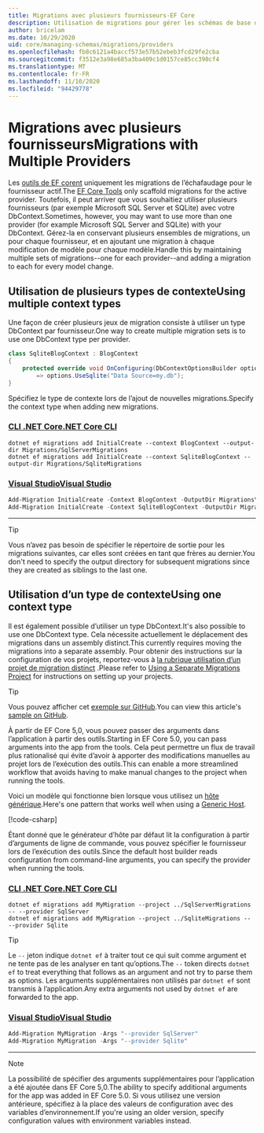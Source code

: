 ```yaml
---
title: Migrations avec plusieurs fournisseurs-EF Core
description: Utilisation de migrations pour gérer les schémas de base de données lors du ciblage de plusieurs fournisseurs de bases de données avec Entity Framework Core
author: bricelam
ms.date: 10/29/2020
uid: core/managing-schemas/migrations/providers
ms.openlocfilehash: fb8c6121a4baccf573e57b52ebeb3fcd29fe2cba
ms.sourcegitcommit: f3512e3a98e685a3ba409c1d0157ce85cc390cf4
ms.translationtype: MT
ms.contentlocale: fr-FR
ms.lasthandoff: 11/10/2020
ms.locfileid: "94429778"
---
```

# <a name="migrations-with-multiple-providers"></a><span data-ttu-id="e0b25-103">Migrations avec plusieurs fournisseurs</span><span class="sxs-lookup"><span data-stu-id="e0b25-103">Migrations with Multiple Providers</span></span>

<span data-ttu-id="e0b25-104">Les [outils de EF corent](xref:core/cli/index) uniquement les migrations de l’échafaudage pour le fournisseur actif.</span><span class="sxs-lookup"><span data-stu-id="e0b25-104">The [EF Core Tools](xref:core/cli/index) only scaffold migrations for the active provider.</span></span> <span data-ttu-id="e0b25-105">Toutefois, il peut arriver que vous souhaitiez utiliser plusieurs fournisseurs (par exemple Microsoft SQL Server et SQLite) avec votre DbContext.</span><span class="sxs-lookup"><span data-stu-id="e0b25-105">Sometimes, however, you may want to use more than one provider (for example Microsoft SQL Server and SQLite) with your DbContext.</span></span> <span data-ttu-id="e0b25-106">Gérez-la en conservant plusieurs ensembles de migrations, un pour chaque fournisseur, et en ajoutant une migration à chaque modification de modèle pour chaque modèle.</span><span class="sxs-lookup"><span data-stu-id="e0b25-106">Handle this by maintaining multiple sets of migrations--one for each provider--and adding a migration to each for every model change.</span></span>

## <a name="using-multiple-context-types"></a><span data-ttu-id="e0b25-107">Utilisation de plusieurs types de contexte</span><span class="sxs-lookup"><span data-stu-id="e0b25-107">Using multiple context types</span></span>

<span data-ttu-id="e0b25-108">Une façon de créer plusieurs jeux de migration consiste à utiliser un type DbContext par fournisseur.</span><span class="sxs-lookup"><span data-stu-id="e0b25-108">One way to create multiple migration sets is to use one DbContext type per provider.</span></span>

```csharp
class SqliteBlogContext : BlogContext
{
    protected override void OnConfiguring(DbContextOptionsBuilder options)
        => options.UseSqlite("Data Source=my.db");
}
```

<span data-ttu-id="e0b25-109">Spécifiez le type de contexte lors de l’ajout de nouvelles migrations.</span><span class="sxs-lookup"><span data-stu-id="e0b25-109">Specify the context type when adding new migrations.</span></span>

### <a name="net-core-cli"></a>[<span data-ttu-id="e0b25-110">CLI .NET Core</span><span class="sxs-lookup"><span data-stu-id="e0b25-110">.NET Core CLI</span></span>](#tab/dotnet-core-cli)

```dotnetcli
dotnet ef migrations add InitialCreate --context BlogContext --output-dir Migrations/SqlServerMigrations
dotnet ef migrations add InitialCreate --context SqliteBlogContext --output-dir Migrations/SqliteMigrations
```

### <a name="visual-studio"></a>[<span data-ttu-id="e0b25-111">Visual Studio</span><span class="sxs-lookup"><span data-stu-id="e0b25-111">Visual Studio</span></span>](#tab/vs)

```powershell
Add-Migration InitialCreate -Context BlogContext -OutputDir Migrations\SqlServerMigrations
Add-Migration InitialCreate -Context SqliteBlogContext -OutputDir Migrations\SqliteMigrations
```

***

> [!TIP]
> <span data-ttu-id="e0b25-112">Vous n’avez pas besoin de spécifier le répertoire de sortie pour les migrations suivantes, car elles sont créées en tant que frères au dernier.</span><span class="sxs-lookup"><span data-stu-id="e0b25-112">You don't need to specify the output directory for subsequent migrations since they are created as siblings to the last one.</span></span>

## <a name="using-one-context-type"></a><span data-ttu-id="e0b25-113">Utilisation d’un type de contexte</span><span class="sxs-lookup"><span data-stu-id="e0b25-113">Using one context type</span></span>

<span data-ttu-id="e0b25-114">Il est également possible d’utiliser un type DbContext.</span><span class="sxs-lookup"><span data-stu-id="e0b25-114">It's also possible to use one DbContext type.</span></span> <span data-ttu-id="e0b25-115">Cela nécessite actuellement le déplacement des migrations dans un assembly distinct.</span><span class="sxs-lookup"><span data-stu-id="e0b25-115">This currently requires moving the migrations into a separate assembly.</span></span> <span data-ttu-id="e0b25-116">Pour obtenir des instructions sur la configuration de vos projets, reportez-vous à [la rubrique utilisation d’un projet de migration distinct](xref:core/managing-schemas/migrations/projects) .</span><span class="sxs-lookup"><span data-stu-id="e0b25-116">Please refer to [Using a Separate Migrations Project](xref:core/managing-schemas/migrations/projects) for instructions on setting up your projects.</span></span>

> [!TIP]
> <span data-ttu-id="e0b25-117">Vous pouvez afficher cet [exemple sur GitHub](https://github.com/dotnet/EntityFramework.Docs/tree/master/samples/core/Schemas/TwoProjectMigrations).</span><span class="sxs-lookup"><span data-stu-id="e0b25-117">You can view this article's [sample on GitHub](https://github.com/dotnet/EntityFramework.Docs/tree/master/samples/core/Schemas/TwoProjectMigrations).</span></span>

<span data-ttu-id="e0b25-118">À partir de EF Core 5,0, vous pouvez passer des arguments dans l’application à partir des outils.</span><span class="sxs-lookup"><span data-stu-id="e0b25-118">Starting in EF Core 5.0, you can pass arguments into the app from the tools.</span></span> <span data-ttu-id="e0b25-119">Cela peut permettre un flux de travail plus rationalisé qui évite d’avoir à apporter des modifications manuelles au projet lors de l’exécution des outils.</span><span class="sxs-lookup"><span data-stu-id="e0b25-119">This can enable a more streamlined workflow that avoids having to make manual changes to the project when running the tools.</span></span>

<span data-ttu-id="e0b25-120">Voici un modèle qui fonctionne bien lorsque vous utilisez un [hôte générique](/dotnet/core/extensions/generic-host).</span><span class="sxs-lookup"><span data-stu-id="e0b25-120">Here's one pattern that works well when using a [Generic Host](/dotnet/core/extensions/generic-host).</span></span>

[!code-csharp[](../../../../samples/core/Schemas/TwoProjectMigrations/WorkerService1/Program.cs#snippet_CreateHostBuilder)]

<span data-ttu-id="e0b25-121">Étant donné que le générateur d’hôte par défaut lit la configuration à partir d’arguments de ligne de commande, vous pouvez spécifier le fournisseur lors de l’exécution des outils.</span><span class="sxs-lookup"><span data-stu-id="e0b25-121">Since the default host builder reads configuration from command-line arguments, you can specify the provider when running the tools.</span></span>

### <a name="net-core-cli"></a>[<span data-ttu-id="e0b25-122">CLI .NET Core</span><span class="sxs-lookup"><span data-stu-id="e0b25-122">.NET Core CLI</span></span>](#tab/dotnet-core-cli)

```dotnetcli
dotnet ef migrations add MyMigration --project ../SqlServerMigrations -- --provider SqlServer
dotnet ef migrations add MyMigration --project ../SqliteMigrations -- --provider Sqlite
```

> [!TIP]
> <span data-ttu-id="e0b25-123">Le `--` jeton indique `dotnet ef` à traiter tout ce qui suit comme argument et ne tente pas de les analyser en tant qu’options.</span><span class="sxs-lookup"><span data-stu-id="e0b25-123">The `--` token directs `dotnet ef` to treat everything that follows as an argument and not try to parse them as options.</span></span> <span data-ttu-id="e0b25-124">Les arguments supplémentaires non utilisés par `dotnet ef` sont transmis à l’application.</span><span class="sxs-lookup"><span data-stu-id="e0b25-124">Any extra arguments not used by `dotnet ef` are forwarded to the app.</span></span>

### <a name="visual-studio"></a>[<span data-ttu-id="e0b25-125">Visual Studio</span><span class="sxs-lookup"><span data-stu-id="e0b25-125">Visual Studio</span></span>](#tab/vs)

```powershell
Add-Migration MyMigration -Args "--provider SqlServer"
Add-Migration MyMigration -Args "--provider Sqlite"
```

***

> [!NOTE]
> <span data-ttu-id="e0b25-126">La possibilité de spécifier des arguments supplémentaires pour l’application a été ajoutée dans EF Core 5,0.</span><span class="sxs-lookup"><span data-stu-id="e0b25-126">The ability to specify additional arguments for the app was added in EF Core 5.0.</span></span> <span data-ttu-id="e0b25-127">Si vous utilisez une version antérieure, spécifiez à la place des valeurs de configuration avec des variables d’environnement.</span><span class="sxs-lookup"><span data-stu-id="e0b25-127">If you're using an older version, specify configuration values with environment variables instead.</span></span>
